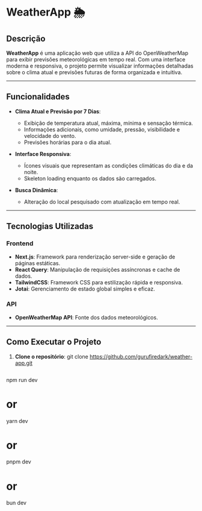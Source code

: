# WeatherApp 🌦️

## Descrição
**WeatherApp** é uma aplicação web que utiliza a API do OpenWeatherMap para exibir previsões meteorológicas em tempo real. Com uma interface moderna e responsiva, o projeto permite visualizar informações detalhadas sobre o clima atual e previsões futuras de forma organizada e intuitiva.

---

## Funcionalidades

- **Clima Atual e Previsão por 7 Dias**:
  - Exibição de temperatura atual, máxima, mínima e sensação térmica.
  - Informações adicionais, como umidade, pressão, visibilidade e velocidade do vento.
  - Previsões horárias para o dia atual.
  
- **Interface Responsiva**:
  - Ícones visuais que representam as condições climáticas do dia e da noite.
  - Skeleton loading enquanto os dados são carregados.

- **Busca Dinâmica**:
  - Alteração do local pesquisado com atualização em tempo real.

---

## Tecnologias Utilizadas

### Frontend
- **Next.js**: Framework para renderização server-side e geração de páginas estáticas.
- **React Query**: Manipulação de requisições assíncronas e cache de dados.
- **TailwindCSS**: Framework CSS para estilização rápida e responsiva.
- **Jotai**: Gerenciamento de estado global simples e eficaz.

### API
- **OpenWeatherMap API**: Fonte dos dados meteorológicos.

---

## Como Executar o Projeto

1. **Clone o repositório**:
  git clone https://github.com/gurufiredark/weather-app.git
   ```bash
npm run dev
# or
yarn dev
# or
pnpm dev
# or
bun dev
```
